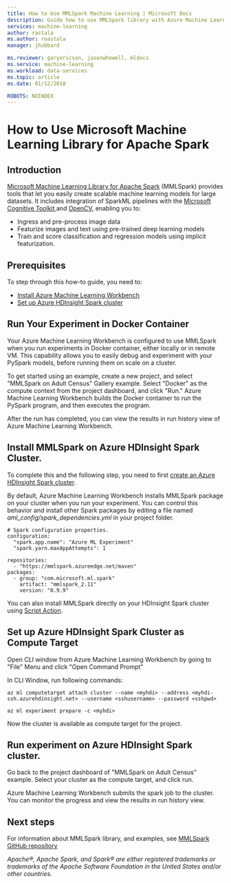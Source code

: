 ```yaml
---
title: How to Use MMLSpark Machine Learning | Microsoft Docs
description: Guide how to use MMLSpark library with Azure Machine Learning.
services: machine-learning
author: rastala
ms.author: roastala
manager: jhubbard

ms.reviewer: garyericson, jasonwhowell, mldocs
ms.service: machine-learning
ms.workload: data-services
ms.topic: article
ms.date: 01/12/2018

ROBOTS: NOINDEX
---
```

# How to Use Microsoft Machine Learning Library for Apache Spark

## Introduction

[Microsoft Machine Learning Library for Apache Spark](https://github.com/Azure/mmlspark) (MMLSpark)  provides tools that let you easily create scalable machine learning models for large datasets. It includes integration of SparkML pipelines with the [Microsoft Cognitive Toolkit
](https://github.com/Microsoft/CNTK) and [OpenCV](http://www.opencv.org/), enabling you to: 
 * Ingress and pre-process image data
 * Featurize images and text using pre-trained deep learning models
 * Train and score classification and regression models using implicit featurization.

## Prerequisites

To step through this how-to guide, you need to:
- [Install Azure Machine Learning Workbench](../service/quickstart-installation.md)
- [Set up Azure HDInsight Spark cluster](https://docs.microsoft.com/azure/hdinsight/hdinsight-apache-spark-jupyter-spark-sql)

## Run Your Experiment in Docker Container

Your Azure Machine Learning Workbench is configured to use MMLSpark when you run experiments in Docker container, either locally or in remote VM. This capability allows you to easily debug and experiment with your PySpark models, before running them on scale on a cluster. 

To get started using an example, create a new project, and select "MMLSpark on Adult Census" Gallery example. Select "Docker" as the compute context from the project dashboard, and click "Run." Azure Machine Learning Workbench builds the Docker container to run the PySpark program, and then executes the program.

After the run has completed, you can view the results in run history view of Azure Machine Learning Workbench.

## Install MMLSpark on Azure HDInsight Spark Cluster.

To complete this and the following step, you need to first [create an Azure HDInsight Spark cluster](https://docs.microsoft.com/azure/hdinsight/hdinsight-apache-spark-jupyter-spark-sql).

By default, Azure Machine Learning Workbench installs MMLSpark package on your cluster when you run your experiment. You can control this behavior and install other Spark packages by editing a file named _aml_config/spark_dependencies.yml_ in your project folder.

```
# Spark configuration properties.
configuration:
  "spark.app.name": "Azure ML Experiment"
  "spark.yarn.maxAppAttempts": 1

repositories:
  - "https://mmlspark.azureedge.net/maven"
packages:
  - group: "com.microsoft.ml.spark"
    artifact: "mmlspark_2.11"
    version: "0.9.9"
```

You can also install MMLSpark directly on your HDInsight Spark cluster using [Script Action](https://github.com/Azure/mmlspark#hdinsight).

## Set up Azure HDInsight Spark Cluster as Compute Target

Open CLI window from Azure Machine Learning Workbench by going to "File" Menu and click "Open Command Prompt"

In CLI Window, run following commands:

```
az ml computetarget attach cluster --name <myhdi> --address <myhdi-ssh.azurehdinsight.net> --username <sshusername> --password <sshpwd> 
```

```
az ml experiment prepare -c <myhdi>
```

Now the cluster is available as compute target for the project.

## Run experiment on Azure HDInsight Spark cluster.

Go back to the project dashboard of "MMLSpark on Adult Census" example. Select your cluster as the compute target, and click run.

Azure Machine Learning Workbench submits the spark job to the cluster. You can monitor the progress and view the results in run history view.

## Next steps
For information about MMLSpark library, and examples, see [MMLSpark GitHub repository](https://github.com/Azure/mmlspark)

*Apache®, Apache Spark, and Spark® are either registered trademarks or
trademarks of the Apache Software Foundation in the United States and/or other
countries.*
